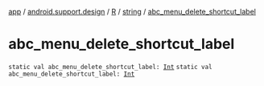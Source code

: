 [app](../../../index.md) / [android.support.design](../../index.md) / [R](../index.md) / [string](index.md) / [abc_menu_delete_shortcut_label](./abc_menu_delete_shortcut_label.md)

# abc_menu_delete_shortcut_label

`static val abc_menu_delete_shortcut_label: `[`Int`](https://kotlinlang.org/api/latest/jvm/stdlib/kotlin/-int/index.html)
`static val abc_menu_delete_shortcut_label: `[`Int`](https://kotlinlang.org/api/latest/jvm/stdlib/kotlin/-int/index.html)